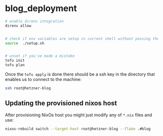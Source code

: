 # blog_deployment


```bash
# enable direnv integration
direnv allow


# check if env variables are setup in current shell without passing them to history
source  ./setup.sh


# unset if you've made a mistake
tofu init
tofu plan
```

Once the `tofu apply` is done there should be a ssh key in the directory that enables us to connect to the machine:

```bash
ssh root@hetzner-blog
```

## Updating the provisioned nixos host

After provisioning NixOs host you might just modify any of `*.nix` files and use:

```bash
nixos-rebuild switch --target-host root@hetzner-blog --flake .#blog
```


